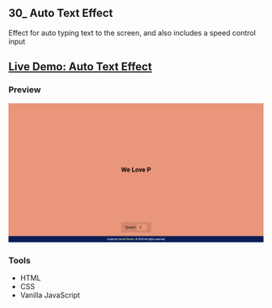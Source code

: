 ## 30_ Auto Text Effect

Effect for auto typing text to the screen, and also includes a speed control input

## [Live Demo: Auto Text Effect](https://30-auto-text-effect-gdbecker.replit.app/)

### Preview

!["HomePage"](./HomePage.png)

### Tools
- HTML
- CSS
- Vanilla JavaScript